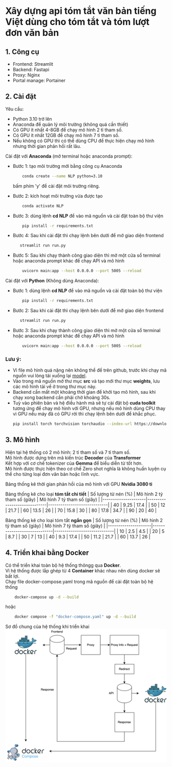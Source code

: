 # Xây dựng api tóm tắt văn bản tiếng Việt dùng cho tóm tắt và tóm lượt đơn văn bản

## 1. Công cụ
- Frontend: Streamlit
- Backend: Fastapi
- Proxy: Nginx
- Portal manage: Portainer

## 2. Cài đặt 
Yêu cầu:
+ Python 3.10 trở lên
+ Anaconda để quản lý môi trường (không quá cần thiết)
+ Có GPU ít nhất 4-8GB để chạy mô hình 2 tỉ tham số.
+ Có GPU ít nhất 12GB để chạy mô hình 7 tỉ tham số.
+ Nếu không có GPU thì có thể dùng CPU để thực hiện chạy mô hình nhưng thời gian phản hồi rất lâu.

Cài đặt với **Anaconda** (mở terminal hoặc anaconda prompt):
- Bước 1: tạo môi trường mới bằng công cụ Anaconda
    ```bash
        conda create --name NLP python=3.10
    ```
    bấm phím 'y' để cài đặt môi trường riêng. 

- Bước 2: kích hoạt môi trường vừa được tạo
    ```bash
        conda activate NLP
    ```
- Bước 3: dùng lệnh **cd NLP** để vào mã nguồn và cài đặt toàn bộ thư viện
    ```bash
        pip install -r requirements.txt
    ```
- Bước 4: Sau khi cài đặt thì chạy lệnh bên dưới để mở giao diện frontend
    ```bash
       streamlit run run.py 
    ```
- Bước 5: Sau khi chạy thành công giao diện thì mở một cửa sổ terminal hoặc anaconda prompt khác để chạy API và mô hình
    ```bash
        uvicorn main:app --host 0.0.0.0 --port 5005 --reload
    ```

Cài đặt với **Python** (Không dùng Anaconda):

- Bước 1: dùng lệnh **cd NLP** để vào mã nguồn và cài đặt toàn bộ thư viện
    ```bash
        pip install -r requirements.txt
    ```
- Bước 2: Sau khi cài đặt thì chạy lệnh bên dưới để mở giao diện frontend
    ```bash
       streamlit run run.py 
    ```
- Bước 3: Sau khi chạy thành công giao diện thì mở một cửa sổ terminal hoặc anaconda prompt khác để chạy API và mô hình
    ```bash
        uvicorn main:app --host 0.0.0.0 --port 5005 --reload
    ```

### Lưu ý:
- Vì file mô hình quá nặng nên không thể để trên github, trước khi chạy mã nguồn vui lòng tải xuống lại [model](https://drive.google.com/drive/folders/1cde0ZmlV0euFvhtHjfEeXIX8zxfQH4uF?usp=sharing).
- Vào trong mã nguồn mở thư mục **src** và tạo mới thư mục **weights**, lưu các mô hình tải về ở trong thư mục này.
- Backend cần mất một khoảng thời gian để khởi tạo mô hình, sau khi chạy xong backend cần phải chờ khoảng 30s.
- Tuỳ vào phiên bản và hệ điều hành mà sẽ tự cài đặt bộ **cuda toolkit** tương ứng để chạy mô hình với GPU, nhưng nếu mô hình dùng CPU thay vì GPU nếu máy đã có GPU rời thì chạy lệnh bên dưới để khắc phục.
    ```bash
    pip install torch torchvision torchaudio --index-url https://download.pytorch.org/whl/nightly/cu121
    ```
## 3. Mô hình
Hiện tại hệ thống có 2 mô hình: 2 tỉ tham số và 7 tỉ tham số. <br>
Mô hình được dựng trên mã kiến trúc **Decoder** của **Transformer** <br>
Kết hợp với cơ chế tokenizer của **Gemma** để biểu diễn từ tốt hơn. <br>
Mô hình được thực hiện theo cơ chế Zero shot nghĩa là không huấn luyện cụ thể cho từng loại đơn văn bản hoặc lĩnh vực.

Bảng thống kê thời gian phản hồi của mô hình với GPU **Nvidia 3080 ti**

Bảng thống kê cho loại **tóm tắt chi tiết**
| Số lượng từ nén (%) | Mô hình 2 tỷ tham số (giây) | Mô hình 7 tỷ tham số (giây) |
|---------------------|-----------------------------|-----------------------------|
| 40                  | 9.25                         | 17.4                       |
| 50                  | 12                           | 21.7                       |
| 60                  | 13.5                         | 26                         |
| 70                  | 15.8                         | 30                         |
| 80                  | 17.8                         | 34.7                       |
| 90                  | 20                           | 40                         |

Bảng thống kê cho loại tóm tắt **ngắn gọn**
| Số lượng từ nén (%) | Mô hình 2 tỷ tham số (giây) | Mô hình 7 tỷ tham số (giây) |
|---------------------|-----------------------------|-----------------------------|
| 10                  | 2.5                         | 4.5                         |
| 20                  | 5                           | 8.7                         |
| 30                  | 7                           | 13                          |
| 40                  | 9.3                         | 17.4                        |
| 50                  | 11.2                        | 21.7                        |
| 60                  | 13.7                        | 26                          |

## 4. Triển khai bằng Docker
Có thể triển khai toàn bộ hệ thống thôngg qua **Docker**. <br>
Vì hệ thống được lắp ghép từ 4 **Container** khác nhau nên dùng docker sẽ bất lợi. <br>
Chạy file docker-compose.yaml trong mã nguồn để cài đặt toàn bộ hệ thống
```bash
    docker-compose up -d --build
```
hoặc <br>

```bash
    docker compose -f "docker-compose.yaml" up -d --build 
```

Sơ đồ chung của hệ thống khi triển khai
![System](docker.png)
